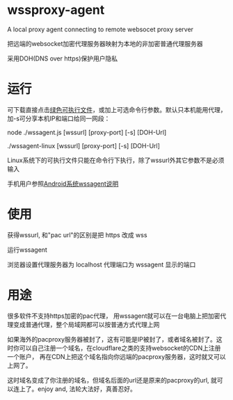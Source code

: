 # wssproxy-agent
A local proxy agent connecting to remote websocet proxy server

把远端的websocket加密代理服务器映射为本地的非加密普通代理服务器

采用DOH(DNS over https)保护用户隐私

# 运行

可下载直接点击[绿色可执行文件](https://github.com/httpgate/resouces/tree/main/wssproxy-agent)，或加上可选命令行参数。默认只本机能用代理，加-s可分享本机IP和端口给同一网段：

node ./wssagent.js [wssurl] [proxy-port] [-s] [DOH-Url]

./wssagent-linux [wssurl] [proxy-port] [-s] [DOH-Url]

Linux系统下的可执行文件只能在命令行下执行，除了wssurl外其它参数不是必须输入

手机用户参照[Android系统wssagent说明]((\/run-in-container\/README_EN\.md))

# 使用

获得wssurl, 和"pac url"的区别是把 https 改成 wss 

运行wssagent

浏览器设置代理服务器为 localhost 代理端口为 wssagent 显示的端口


# 用途

很多软件不支持https加密的pac代理， 用wssagent就可以在一台电脑上把加密代理变成普通代理，整个局域网都可以按普通方式代理上网

如果海外的pacproxy服务器被封了，这有可能是IP被封了，或者域名被封了。这时你可以自己注册一个域名，在cloudflare之类的支持websocket的CDN上注册一个账户， 再在CDN上把这个域名指向你远端的pacproxy服务器，这时就又可以上网了。

这时域名变成了你注册的域名，但域名后面的url还是原来的pacproxy的url, 就可以连上了。enjoy and, 法轮大法好，真善忍好。